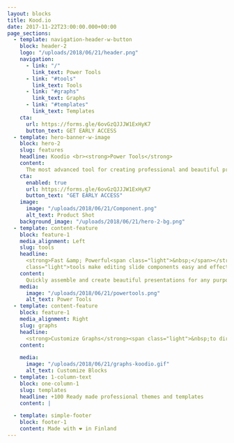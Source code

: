 ```yaml
---
layout: blocks
title: Kood.io
date: 2017-11-22T23:00:00.000+00:00
page_sections:
  - template: navigation-header-w-button
    block: header-2
    logo: "/uploads/2018/06/21/header.png"
    navigation:
      - link: "/"
        link_text: Power Tools
      - link: "#tools"
        link_text: Tools
      - link: "#graphs"
        link_text: Graphs
      - link: "#templates"
        link_text: Templates
    cta:
      url: https://forms.gle/6ovGzQJJJW1ExHyK7
      button_text: GET EARLY ACCESS
  - template: hero-banner-w-image
    block: hero-2
    slug: features
    headline: Koodio <br><strong>Power Tools</strong>
    content:
      The most advanced tool for creating professional and beautiful presentations in minutes.
    cta:
      enabled: true
      url: https://forms.gle/6ovGzQJJJW1ExHyK7
      button_text: "GET EARLY ACCESS"
    image:
      image: "/uploads/2018/06/21/Component.png"
      alt_text: Product Shot
    background_image: "/uploads/2018/06/21/hero-2-bg.png"
  - template: content-feature
    block: feature-1
    media_alignment: Left
    slug: tools
    headline:
      <strong>Fast &amp; Powerful<span class="light">&nbsp;</span></strong><span
      class="light">tools make editing slide components easy and effective</span>
    content:
      Quickly assemble and create beautiful presentations for any purpose with world leading tool.
    media:
      image: "/uploads/2018/06/21/powertools.png"
      alt_text: Power Tools 
  - template: content-feature
    block: feature-1
    media_alignment: Right
    slug: graphs
    headline:
      <strong>Customize Graphs</strong><span class="light">&nbsp;to directly on the slides and match them with company brand guidelines</span>
    content:

    media:
      image: "/uploads/2018/06/21/graphs-koodio.gif"
      alt_text: Customize Blocks
  - template: 1-column-text
    block: one-column-1
    slug: templates
    headline: +100 Ready made professional themes and templates
    content: |

  - template: simple-footer
    block: footer-1
    content: Made with ❤︎ in Finland
---
```

